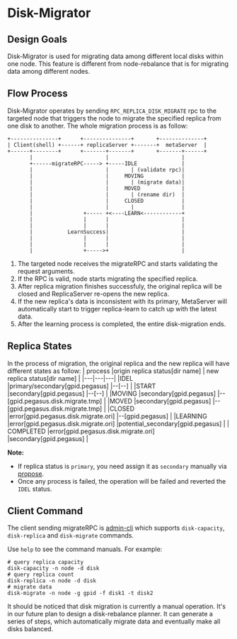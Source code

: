 <!--
Licensed to the Apache Software Foundation (ASF) under one
or more contributor license agreements.  See the NOTICE file
distributed with this work for additional information
regarding copyright ownership.  The ASF licenses this file
to you under the Apache License, Version 2.0 (the
"License"); you may not use this file except in compliance
with the License.  You may obtain a copy of the License at

  http://www.apache.org/licenses/LICENSE-2.0

Unless required by applicable law or agreed to in writing,
software distributed under the License is distributed on an
"AS IS" BASIS, WITHOUT WARRANTIES OR CONDITIONS OF ANY
KIND, either express or implied.  See the License for the
specific language governing permissions and limitations
under the License.
-->

# Disk-Migrator

## Design Goals
Disk-Migrator is used for migrating data among different local disks within one node. This feature is different from node-rebalance that is for migrating data among different nodes. 

## Flow Process
Disk-Migrator operates by sending `RPC_REPLICA_DISK_MIGRATE` rpc to the targeted node that triggers the node to migrate the specified replica from one disk to another. The whole migration process is as follow: 

```
+---------------+      +---------------+       +--------------+
| Client(shell) +------+ replicaServer +-------+  metaServer  |
+------+--------+      +-------+-------+       +-------+------+
       |                       |                       |
       +------migrateRPC-----> +-----IDLE              |
       |                       |       | (validate rpc)|
       |                       |     MOVING            |
       |                       |       | (migrate data)|
       |                       |     MOVED             |
       |                       |       | (rename dir)  |
       |                       |     CLOSED            |
       |                       |       |               |
       |                +----- +<----LEARN<------------+
       |                |      |                       |
       |                |      |                       |
       |           LearnSuccess|                       |
       |                |      |                       |
       |                |      |                       |
       |                +----->+                       |
```

1. The targeted node receives the migrateRPC and starts validating the request arguments.
2. If the RPC is valid, node starts migrating the specified replica.
3. After replica migration finishes successfuly, the original replica will be closed and ReplicaServer re-opens the new replica.
4. If the new replica's data is inconsistent with its primary, MetaServer will automatically start to trigger replica-learn to catch up with the latest data.
5. After the learning process is completed, the entire disk-migration ends.

## Replica States
In the process of migration, the original replica and the new replica will have different states as follow:
| process  |origin replica status[dir name]  | new replica status[dir name]   |
|---|---|---|
|IDEL  |primary/secondary[gpid.pegasus]  |--[--]   |
|START   |secondary[gpid.pegasus]  |--[--]   |
|MOVING   |secondary[gpid.pegasus]   |--[gpid.pegasus.disk.migrate.tmp]   |
|MOVED   |secondary[gpid.pegasus]   |--[gpid.pegasus.disk.migrate.tmp]   | 
|CLOSED   |error[gpid.pegasus.disk.migrate.ori]   |--[gpid.pegasus]   |
|LEARNING   |error[gpid.pegasus.disk.migrate.ori]   |potential_secondary[gpid.pegasus] |
| COMPLETED  |error[gpid.pegasus.disk.migrate.ori]   |secondary[gpid.pegasus]   |

**Note:** 
* If replica status is `primary`, you need assign it as `secondary` manually via [propose](http://pegasus.apache.org/administration/rebalance).
* Once any process is failed, the operation will be failed and reverted the `IDEL` status.

## Client Command
The client sending migrateRPC is [admin-cli](https://github.com/pegasus-kv/admin-cli) which supports `disk-capacity`, `disk-replica` and `disk-migrate` commands. 

Use `help` to see the command manuals. For example:
```
# query replica capacity
disk-capacity -n node -d disk
# query replica count
disk-replica -n node -d disk
# migrate data
disk-migrate -n node -g gpid -f disk1 -t disk2 
```

It should be noticed that disk migration is currently a manual operation. It's in our future plan to design a disk-rebalance planner. It can generate a series of steps, which automatically migrate data and eventually make all disks balanced.
